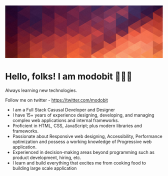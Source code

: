 ![alt text](https://raw.githubusercontent.com/modobit/modobit.github.io/master/assets/1500x500.jpeg)

# Hello, folks! I am modobit 👨🏻‍💻 
Always learning new technologies.  

Follow me on twitter - https://twitter.com/modobit


* I am a Full Stack Casusal Developer and Designer
* I have 15+ years of experience designing, developing, and managing complex web applications and internal frameworks. 
* Proficient in HTML, CSS, JavaScript; plus modern libraries and frameworks.
* Passionate about Responsive web designing, Accessibility, Performance optimization and possess a working knowledge of Progressive web application.
* Experienced in decision-making areas beyond programming such as product development, hiring, etc.
* I learn and build everything that excites me from cooking food to building large scale application
